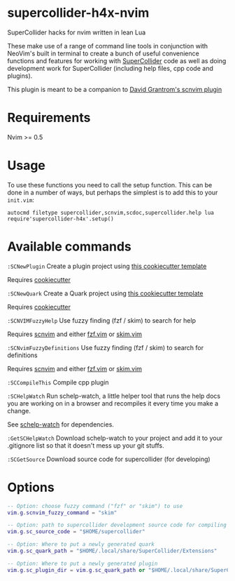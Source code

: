 # supercollider-h4x-nvim
SuperCollider hacks for nvim written in lean Lua

These make use of a range of command line tools in conjunction with NeoVim's built in terminal to create a bunch of useful convenience functions and features for working with [SuperCollider](https://supercollider.github.io/) code as well as doing development work for SuperCollider (including help files, cpp code and plugins).

This plugin is meant to be a companion to [David Grantrom's scnvim plugin](https://github.com/davidgranstrom/scnvim)

# Requirements

Nvim >= 0.5

# Usage

To use these functions you need to call the setup function. This can be done in a number of ways, but perhaps the simplest is to add this to your `init.vim`:

```vimscript
autocmd filetype supercollider,scnvim,scdoc,supercollider.help lua require'supercollider-h4x'.setup()
```

# Available commands
`:SCNewPlugin`
Create a plugin project using [this cookiecutter template](https://github.com/supercollider/cookiecutter-supercollider-plugin)

Requires [cookiecutter](https://cookiecutter.readthedocs.io/en/1.7.2/installation.html)

`:SCNewQuark`
Create a Quark project using [this cookiecutter template](https://github.com/madskjeldgaard/cookiecutter-quark)

Requires [cookiecutter](https://cookiecutter.readthedocs.io/en/1.7.2/installation.html)

`:SCNVIMFuzzyHelp`
Use fuzzy finding (fzf / skim) to search for help

Requires [scnvim](https://github.com/davidgranstrom/scnvim) and either [fzf.vim](https://github.com/junegunn/fzf.vim) or [skim.vim](https://github.com/lotabout/skim.vim)

`:SCNvimFuzzyDefinitions`
Use fuzzy finding (fzf / skim) to search for definitions

Requires [scnvim](https://github.com/davidgranstrom/scnvim) and either [fzf.vim](https://github.com/junegunn/fzf.vim) or [skim.vim](https://github.com/lotabout/skim.vim)

`:SCCompileThis`
Compile cpp plugin

`:SCHelpWatch`
Run schelp-watch, a little helper tool that runs the help docs you are working on in a browser and recompiles it every time you make a change.

See [schelp-watch](https://github.com/elgiano/schelp-watch) for dependencies.

`:GetSCHelpWatch`
Download schelp-watch to your project and add it to your .gitignore list so that it doesn't mess up your git stuffs.

`:SCGetSource`
Download source code for supercollider (for developing)

# Options

```lua
-- Option: choose fuzzy command ("fzf" or "skim") to use
vim.g.scnvim_fuzzy_command = "skim"

-- Option: path to supercollider development source code for compiling plugins
vim.g.sc_source_code = "$HOME/supercollider"

-- Option: Where to put a newly generated quark
vim.g.sc_quark_path = "$HOME/.local/share/SuperCollider/Extensions"

-- Option: Where to put a newly generated plugin
vim.g.sc_plugin_dir = vim.g.sc_quark_path or "$HOME/.local/share/SuperCollider/Extensions"
```

